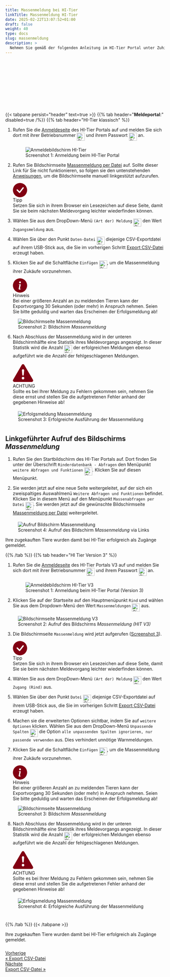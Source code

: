 ```yaml
---
title: Massenmeldung bei HI-Tier
linkTitle: Massenmeldung HI-Tier
date: 2025-02-22T13:07:52+01:00
draft: false
weight: 40
type: docs
slug: massenmeldung
description: >
  Nehmen Sie gemäß der folgenden Anleitung im HI-Tier Portal unter Zuhilfenahme der CSV-Exportdatei eine Massenmeldung für ihre zugekauften Tiere vor.
---
```

<svg xmlns="http://www.w3.org/2000/svg" class="d-none">
  <symbol id="check-circle-fill" viewBox="0 0 16 16">
    <path d="M16 8A8 8 0 1 1 0 8a8 8 0 0 1 16 0zm-3.97-3.03a.75.75 0 0 0-1.08.022L7.477 9.417 5.384 7.323a.75.75 0 0 0-1.06 1.06L6.97 11.03a.75.75 0 0 0 1.079-.02l3.992-4.99a.75.75 0 0 0-.01-1.05z"/>
  </symbol>
  <symbol id="info-fill" viewBox="0 0 16 16">
    <path d="M8 16A8 8 0 1 0 8 0a8 8 0 0 0 0 16zm.93-9.412-1 4.705c-.07.34.029.533.304.533.194 0 .487-.07.686-.246l-.088.416c-.287.346-.92.598-1.465.598-.703 0-1.002-.422-.808-1.319l.738-3.468c.064-.293.006-.399-.287-.47l-.451-.081.082-.381 2.29-.287zM8 5.5a1 1 0 1 1 0-2 1 1 0 0 1 0 2z"/>
  </symbol>
  <symbol id="exclamation-triangle-fill" viewBox="0 0 16 16">
    <path d="M8.982 1.566a1.13 1.13 0 0 0-1.96 0L.165 13.233c-.457.778.091 1.767.98 1.767h13.713c.889 0 1.438-.99.98-1.767L8.982 1.566zM8 5c.535 0 .954.462.9.995l-.35 3.507a.552.552 0 0 1-1.1 0L7.1 5.995A.905.905 0 0 1 8 5zm.002 6a1 1 0 1 1 0 2 1 1 0 0 1 0-2z"/>
  </symbol>
</svg>

{{< tabpane persist="header" text=true >}}
  {{% tab header="**Meldeportal**:" disabled=true /%}}
  {{% tab header="HI-Tier klassisch" %}}
1. Rufen Sie die [Anmeldeseite](https://www.hi-tier.de/hitCom/login.asp) des HI-Tier Portals auf und melden Sie sich dort mit ihrer Betriebsnummer <img src="/digits/1_negative_circled.svg" width="25" align="middle" alt="Circled digit 1" title="Ziffer 1" /> und ihrem Passwort <img src="/digits/2_negative_circled.svg" width="25" align="middle" alt="Circled digit 2" title="Ziffer 2" /> an.

    <figure class="figure" style="margin-top: 20px">
        <img src="../images/hi-tier/anmeldung.png" class="border border-2 figure-img img-fluid rounded p-3" align="bottom" alt="Anmeldebildschirm HI-Tier" title="Anmeldung bei HI-Tier" />
        <figcaption class="figure-caption fs-6">Screenshot 1: Anmeldung beim HI-Tier Portal</figcaption>
    </figure>

1. Rufen Sie Bildschirmseite [Massenmeldung per Datei](https://www.hi-tier.de/hitCom/l_upload1.asp?M=SON&txtLangFormUpl=False) auf. Sollte dieser Link für Sie nicht funktionieren, so folgen sie den untenstehenden [Anweisungen](#linkgeführter-aufruf-des-bildschirms-massenmeldung), um die Bildschirmseite manuell linkgestützt aufzurufen.

    <div class="alert alert-primary d-flex align-items-center" role="alert">
    <svg xmlns="http://www.w3.org/2000/svg" width="45px" fill="#810012" class="bi bi-exclamation-triangle-fill flex-shrink-0 me-3" viewBox="0 0 16 16" role="img" aria-label="Tipp:">
      <use xlink:href="#check-circle-fill"/>
    </svg>
    <div>
      <span class="text-primary fs-3 fw-semibold">Tipp</span><br>
      Setzen Sie sich in ihrem Browser ein Lesezeichen auf diese Seite, damit Sie sie beim nächsten Meldevorgang leichter wiederfinden können.
    </div>
    </div>

1. Wählen Sie aus dem DropDown-Menü `(Art der) Meldung` <img src="/digits/1_negative_circled.svg" width="25" align="middle" alt="Circled digit 1" title="Ziffer 1" /> den Wert `Zugangsmeldung` aus.

1. Wählen Sie über den Punkt `Daten-Datei` <img src="/digits/2_negative_circled.svg" width="25" align="middle" alt="Circled digit 2" title="Ziffer 2" /> diejenige CSV-Exportdatei auf ihrem USB-Stick aus, die Sie im vorherigen Schritt [Export CSV-Datei](export-csv) erzeugt haben.

1. Klicken Sie auf die Schaltfläche `Einfügen` <img src="/digits/3_negative_circled.svg" width="25" align="middle" alt="Circled digit 3" title="Ziffer 3" />, um die Massenmeldung ihrer Zukäufe vorzunehmen.

    <div class="alert alert-primary d-flex align-items-center" role="alert">
    <svg xmlns="http://www.w3.org/2000/svg" width="45px" fill="#810012" class="bi bi-exclamation-triangle-fill flex-shrink-0 me-3" viewBox="0 0 16 16" role="img" aria-label="Info:">
      <use xlink:href="#info-fill"/>
    </svg>
    <div>
      <span class="text-primary fs-3 fw-semibold">Hinweis</span><br>
      Bei einer größeren Anzahl an zu meldenden Tieren kann der Exportvorgang 30 Sekunden (oder mehr) in Anspruch nehmen. Seien Sie bitte geduldig und warten das Erscheinen der Erfolgsmeldung ab!
    </div>
    </div>

<figure class="figure" style="margin-top: 10px;">
    <img src="../images/hi-tier/massenmeldung.png" class="border border-2 figure-img img-fluid rounded p-3" align="bottom" alt="Bildschirmseite Massenmeldung" title="Massenmeldung HI-Tier" />
    <figcaption class="figure-caption fs-6">Screenshot 2: Bildschirm <span style="font-style: italic;">Massenmeldung</span></figcaption>
</figure>

6. Nach Abschluss der Massenmeldung wird in der unteren Bildschirmhälfte eine Statistik ihres Meldevorgangs angezeigt. In dieser Statistik wird die Anzahl <img src="/digits/1_negative_circled.svg" width="25" align="middle" alt="Circled digit 1" title="Ziffer 1" /> der erfolgreichen Meldungen ebenso aufgeführt wie die Anzahl der fehlgeschlagenen Meldungen.

    <div class="alert alert-primary d-flex align-items-center" role="alert">
    <svg xmlns="http://www.w3.org/2000/svg" width="64px" fill="#810012" class="bi bi-exclamation-triangle-fill flex-shrink-0 me-3" viewBox="0 0 16 16" role="img" aria-label="Attention:">
      <use xlink:href="#exclamation-triangle-fill"/>
    </svg>
    <div>
    <span class="text-primary fs-3 fw-semibold">ACHTUNG</span><br>Sollte es bei Ihrer Meldung zu Fehlern gekommen sein, nehmen Sie diese ernst und stellen Sie die aufgetretenen Fehler anhand der gegebenen Hinweise ab!
    </div>
    </div>

<figure class="figure" style="margin-top: 20px;margin-bottom: 40px;">
    <img src="../images/hi-tier/erfolg-massenmeldung.png" class="border border-2 figure-img img-fluid rounded p-3" align="bottom" alt="Erfolgsmeldung Massenmeldung" title="Erfolgsmeldung Massenmeldung" />
    <figcaption class="figure-caption fs-6">Screenshot 3: Erfolgreiche Ausführung der Massenmeldung</figcaption>
</figure>


## Linkgeführter Aufruf des Bildschirms <span style="font-style: italic;">Massenmeldung</span>

1. Rufen Sie den Startbildschirm des HI-Tier Portals auf. Dort finden Sie unter der Überschrift `Rinderdatenbank - Abfragen` den Menüpunkt `weitere Abfragen und Funktionen` <img src="/digits/1_negative_circled.svg" width="25" align="middle" alt="Circled digit 1" title="Ziffer 1" />. Klicken Sie auf diesen Menüpunkt.

2.  Sie werden jetzt auf eine neue Seite weitergeleitet, auf der sich ein zweispaltiges Auswahlmenü `Weitere Abfragen und Funktionen` befindet. Klicken Sie in diesem Menü auf den Menüpunkt `Massenabfragen per Datei` <img src="/digits/2_negative_circled.svg" width="25" align="middle" alt="Circled digit 2" title="Ziffer 2" />. Sie werden jetzt auf die gewünschte Bildschirmseite [Massenmeldung per Datei](https://www.hi-tier.de/hitCom/l_upload1.asp?M=SON&txtLangFormUpl=False) weitergeleitet.

<figure class="figure" style="margin-top: 20px;">
    <img src="../images/hi-tier/aufruf-massenmeldung.png" class="border border-2 figure-img img-fluid rounded p-3" align="bottom" alt="Aufruf Bildschirm Massenmeldung" title="Aufruf Massenmeldung" />
    <figcaption class="figure-caption fs-6">Screenshot 4: Aufruf des Bildschirm <span style="font-style: italic;">Massenmeldung</span> via Links</figcaption>
</figure>

Ihre zugekauften Tiere wurden damit bei HI-Tier erfolgreich als Zugänge gemeldet.

  {{% /tab %}}
  {{% tab header="HI Tier Version 3" %}}

1. Rufen Sie die [Anmeldeseite](https://www3.hi-tier.de/HitCom3/Home/Login) des HI-Tier Portals V3 auf und melden Sie sich dort mit ihrer Betriebsnummer <img src="/digits/1_negative_circled.svg" width="25" align="middle" alt="Circled digit 1" title="Ziffer 1" /> und ihrem Passwort <img src="/digits/2_negative_circled.svg" width="25" align="middle" alt="Circled digit 2" title="Ziffer 2" /> an.

    <figure class="figure" style="margin-top: 20px">
        <img src="../images/hi-tier/anmeldung_v3.png" class="border border-2 figure-img img-fluid rounded p-3" align="bottom" alt="Anmeldebildschirm HI-Tier V3" title="Anmeldung bei HI-Tier V3" />
        <figcaption class="figure-caption fs-6">Screenshot 1: Anmeldung beim HI-Tier Portal (Version 3)</figcaption>
    </figure>

1. Klicken Sie auf der Startseite auf den Hauptmenüpunkt `Rind` und wählen Sie aus dem Dropdown-Menü den Wert `Massenmeldungen` <img src="/digits/1_negative_circled.svg" width="25" align="middle" alt="Circled digit 1" title="Ziffer 1" /> aus.

<figure class="figure" style="margin-top: 10px;">
    <img src="../images/hi-tier/aufruf-massenmeldung_v3.png" class="border border-2 figure-img img-fluid rounded p-3" align="bottom" alt="Bildschirmseite Massenmeldung V3" title="Massenmeldung HI-Tier V3" />
    <figcaption class="figure-caption fs-6">Screenshot 2: Aufruf des Bildschirms <span style="font-style: italic;">Massenmeldung (HIT V3)</span></figcaption>
</figure>

3. Die Bildschirmseite `Massenmeldung` wird jetzt aufgerufen ([Screenshot 3](#screenshot_massenmeldung_v3)).

    <div class="alert alert-primary d-flex align-items-center" role="alert">
    <svg xmlns="http://www.w3.org/2000/svg" width="45px" fill="#810012" class="bi bi-exclamation-triangle-fill flex-shrink-0 me-3" viewBox="0 0 16 16" role="img" aria-label="Tipp:">
      <use xlink:href="#check-circle-fill"/>
    </svg>
    <div>
      <span class="text-primary fs-3 fw-semibold">Tipp</span><br>
      Setzen Sie sich in ihrem Browser ein Lesezeichen auf diese Seite, damit Sie sie beim nächsten Meldevorgang leichter wiederfinden können.
    </div>
    </div>

1. Wählen Sie aus dem DropDown-Menü `(Art der) Meldung` <img src="/digits/1_negative_circled.svg" width="25" align="middle" alt="Circled digit 1" title="Ziffer 1" /> den Wert `Zugang (Rind)` aus.

1. Wählen Sie über den Punkt `Datei` <img src="/digits/2_negative_circled.svg" width="25" align="middle" alt="Circled digit 2" title="Ziffer 2" /> diejenige CSV-Exportdatei auf ihrem USB-Stick aus, die Sie im vorherigen Schritt [Export CSV-Datei](export-csv) erzeugt haben.

1. Machen sie die erweiterten Optionen sichtbar, indem Sie auf `weitere Optionen` klicken. Wählen Sie aus dem DropDown-Menü `Unpassende Spalten` <img src="/digits/3_negative_circled.svg" width="25" align="middle" alt="Circled digit 3" title="Ziffer 3" /> die Option `alle unpassenden Spalten ignorieren, nur passende verwenden` aus. Dies verhindert unnötige Warnmeldungen.

1. Klicken Sie auf die Schaltfläche `Einfügen` <img src="/digits/4_negative_circled.svg" width="25" align="middle" alt="Circled digit 4" title="Ziffer 4" />, um die Massenmeldung ihrer Zukäufe vorzunehmen.

    <div class="alert alert-primary d-flex align-items-center" role="alert">
    <svg xmlns="http://www.w3.org/2000/svg" width="45px" fill="#810012" class="bi bi-exclamation-triangle-fill flex-shrink-0 me-3" viewBox="0 0 16 16" role="img" aria-label="Info:">
      <use xlink:href="#info-fill"/>
    </svg>
    <div>
      <span class="text-primary fs-3 fw-semibold">Hinweis</span><br>
      Bei einer größeren Anzahl an zu meldenden Tieren kann der Exportvorgang 30 Sekunden (oder mehr) in Anspruch nehmen. Seien Sie bitte geduldig und warten das Erscheinen der Erfolgsmeldung ab!
    </div>
    </div>

<figure class="figure" style="margin-top: 10px;">
    <a name="screenshot_massenmeldung_v3"><img src="../images/hi-tier/massenmeldung_v3.png" class="border border-2 figure-img img-fluid rounded p-3" align="bottom" alt="Bildschirmseite Massenmeldung" title="Massenmeldung HI-Tier" /></a>
    <figcaption class="figure-caption fs-6">Screenshot 3: Bildschirm <span style="font-style: italic;">Massenmeldung</span></figcaption>
</figure>

8. Nach Abschluss der Massenmeldung wird in der unteren Bildschirmhälfte eine Statistik ihres Meldevorgangs angezeigt. In dieser Statistik wird die Anzahl <img src="/digits/1_negative_circled.svg" width="25" align="middle" alt="Circled digit 1" title="Ziffer 1" /> der erfolgreichen Meldungen ebenso aufgeführt wie die Anzahl der fehlgeschlagenen Meldungen.


    <div class="alert alert-primary d-flex align-items-center" role="alert">
    <svg xmlns="http://www.w3.org/2000/svg" width="64px" fill="#810012" class="bi bi-exclamation-triangle-fill flex-shrink-0 me-3" viewBox="0 0 16 16" role="img" aria-label="Attention:">
      <use xlink:href="#exclamation-triangle-fill"/>
    </svg>
    <div>
    <span class="text-primary fs-3 fw-semibold">ACHTUNG</span><br>Sollte es bei Ihrer Meldung zu Fehlern gekommen sein, nehmen Sie diese ernst und stellen Sie die aufgetretenen Fehler anhand der gegebenen Hinweise ab!
    </div>
    </div>

<figure class="figure" style="margin-top: 20px;margin-bottom: 40px;">
    <img src="../images/hi-tier/erfolg-massenmeldung_v3.png" class="border border-2 figure-img img-fluid rounded p-3" align="bottom" alt="Erfolgsmeldung Massenmeldung" title="Erfolgsmeldung Massenmeldung" />
    <figcaption class="figure-caption fs-6">Screenshot 4: Erfolgreiche Ausführung der Massenmeldung</figcaption>
</figure>

  {{% /tab %}}
{{< /tabpane >}}

Ihre zugekauften Tiere wurden damit bei HI-Tier erfolgreich als Zugänge gemeldet.

<div style="max-width: 80%; margin-top: 25px;">
<div class="container-fluid">
  <div class="row">
    <div class="col">
      <div class="d-grid gap-2">
        <a class="text-start btn btn-lg btn-outline-primary" role="button"  href="../export-csv"><span class="fs-6">Vorherige</span><br><span class="fs-4 fw-semibold">« Export CSV-Datei</span></a>
      </div>
    </div>
    <div class="col">
      <div class="d-none gap-2">
        <a class="btn btn-lg btn-outline-primary text-end" role="button" href="#"><span class="fs-6">Nächste</span><br><span class="fs-4 fw-semibold">Export CSV-Datei »</span></a>
      </div>
    </div>
  </div>
</div>
<div>
